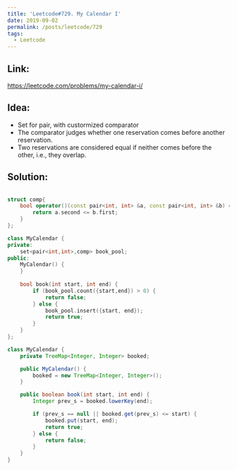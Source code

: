 ```yaml
---
title: 'Leetcode#729. My Calendar I'
date: 2019-09-02
permalink: /posts/leetcode/729
tags:
  - Leetcode
---
```

## Link: ##
https://leetcode.com/problems/my-calendar-i/

## Idea: ##
- Set for pair, with custormized comparator
- The comparator judges whether one reservation comes before another reservation.
- Two reservations are considered equal if neither comes before the other, i.e., they overlap.

## Solution: ##
```cpp

struct comp{
    bool operator()(const pair<int, int> &a, const pair<int, int> &b) const {
        return a.second <= b.first;
    }
};

class MyCalendar {
private:
    set<pair<int,int>,comp> book_pool;
public:
    MyCalendar() {
    }
    
    bool book(int start, int end) {
        if (book_pool.count({start,end}) > 0) {
            return false;
        } else {
            book_pool.insert({start, end});
            return true;
        }
    }
};
```

```java
class MyCalendar {
    private TreeMap<Integer, Integer> booked;

    public MyCalendar() {
        booked = new TreeMap<Integer, Integer>();
    }

    public boolean book(int start, int end) {
        Integer prev_s = booked.lowerKey(end);

        if (prev_s == null || booked.get(prev_s) <= start) {
            booked.put(start, end);
            return true;
        } else {
            return false;
        }
    }
}
```

